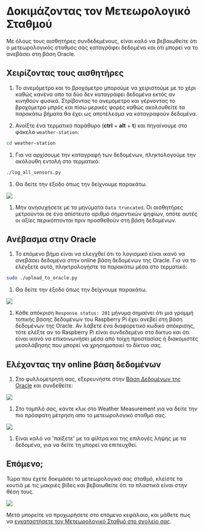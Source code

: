 # Δοκιμάζοντας τον Μετεωρολογικό Σταθμού

Με όλους τους αισθητήρες συνδεδεμένους, είναι καλό να βεβαιωθείτε ότι ο μετεωρολογικός σταθμός σας καταγράφει δεδομένα και ότι μπορεί να το ανεβάσει στη βάση Oracle.

## Χειρίζοντας τους αισθητήρες
1. Το ανεμόμετρο και το βροχόμετρο μπορούμε να χειριστούμε με το χέρι καθώς κανένα απο τα δύο δεν καταγράφει δεδομένα εκτός αν κινηθούν φυσικά. Στρίβοντας το ανεμόμετρο και γέρνοντας το βροχόμετρο μπρός και πίσω μερικές φορές καθώς ακολουθείτε τα παρακάτω βήματα θα έχει ως αποτέλεσμα να καταγραφούν δεδομένα. 

1. Ανοίξτε ένα τερματικό παράθυρο (**ctrl** + **alt** + **t**) και πηγαίνουμε στο φάκελο `weather-station`:

  ```bash
  cd weather-station
  ```

1. Για να αρχίσουμε την καταγραφή των δεδομένων, πληκτολογούμε την ακόλουθη εντολή στο τερματικό:

  ```bash
  ./log_all_sensors.py
  ```

1. Θα δείτε την έξοδο όπως την δείχνουμε παρακάτω.

  ![](images/test_01.png)

1. Μην ανησυχήσετε με τα μηνύματα `Data truncated`. Οι αισθητήρες μετρούνται σε ένα απίστευτο αριθμό σημαντικών ψηφίων, οπότε αυτές οι αξίες περικόπτονται πριν προσθεθούν στη βάση δεδομένων.

## Ανέβασμα στην Oracle

1. Το επόμενο βήμα είναι να ελεγχθεί ότι το λογισμικό είναι ικανό να ανεβάσει δεδομένα στην online βάση δεδομένων της Oracle. Για να το ελέγξετε αυτό, πληκτρολογήστε τα παρακάτω μέσα στο τερματικό:

  ```bash
  sudo ./upload_to_oracle.py
  ```

1. Θα δείτε την έξοδο όπως την δείχνουμε παρακάτω.

  ![](images/test_02.png)

1. Κάθε απόκριση `Response status: 201` μήνυμα σημαίνει ότι μια γραμμή τοπικής βάσης δεδομένων του Raspberry Pi έχει ανεβεί στη βάση δεδομένων της Oracle. Αν λάβετε ένα διαφορετικό κωδικό απόκρισης, τότε ελέξτε αν το Raspberry Pi είναι συνδεδεμένο στο δίκτυο και ότι είναι ικανό να επικοινωνήσει μέσα από τοίχη προστασίας ή διακομιστές μεσολάβησης που μπορεί να χρησημοποιεί το δίκτυο σας.

## Ελέχοντας την online βάση δεδομένων

1. Στο φυλλομετρητή σας, εξερευνήστε στην [Βάση Δεδομένων της Oracle](https://apex.oracle.com/pls/apex/f?p=81290:LOGIN_DESKTOP:0:::::&tz=1:00) και συνδεθείτε:

  ![](images/test_03.png)

1. Στο ταμπλό σας, κάντε κλικ στο Weather Measurement για να δείτε την πιο πρόσφατη μέτρηση απο το μετεωρολογικό σταθμό σας.

  ![](images/test_04.png)

1. Είναι καλό να 'παίξετε' με τα φίλτρα και της επιλογές λήψης με τα δεδομένα, για να δείτε τη μπορεί να επιτευχθεί.

## Επόμενο;

Τώρα που έχετε δοκιμάσει το μετεωρολογικό σας σταθμό, κλείστε τα κουτιά με τις μακριές βίδες και βεβαιωθείτε ότι τα πλαστικά είναι στην θέση τους. 

  ![](images/close_up_station.png)

Μετά μπορείτε να προχωρήσετε στο επόμενο κεφάλαιο, και μάθετε πως να [εγκαταστήσετε τον Μετεωρολογικό Σταθμό στο σχολείο σας](siting.md).